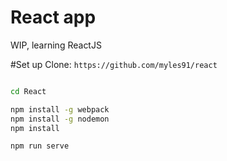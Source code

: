 # React app
WIP, learning ReactJS

#Set up
Clone: `https://github.com/myles91/react`

``` bash

cd React

npm install -g webpack
npm install -g nodemon
npm install

npm run serve
